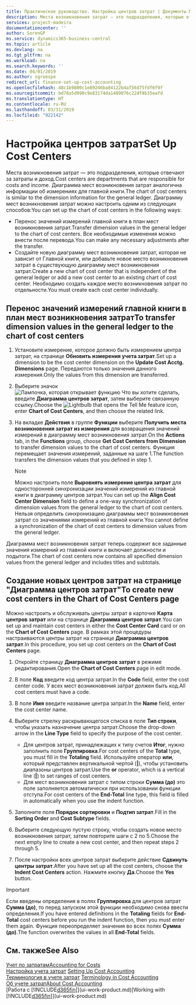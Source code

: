 ```yaml
---
title: Практическое руководство. Настройка центров затрат | Документы Майкрософт
description: Места возникновения затрат — это подразделения, которые отвечают за затраты и доход. Диаграмма мест возникновения затрат аналогична информации об измерениях для главной книги.
services: project-madeira
documentationcenter: ''
author: SorenGP
ms.service: dynamics365-business-central
ms.topic: article
ms.devlang: na
ms.tgt_pltfrm: na
ms.workload: na
ms.search.keywords: ''
ms.date: 04/01/2019
ms.author: sgroespe
redirect_url: finance-set-up-cost-accounting
ms.openlocfilehash: 48c1b9800c1e89246ba84122b4af56d75fdf6f9f
ms.sourcegitcommit: bd78a5d990c9e83174da1409076c22df8b35eafd
ms.translationtype: HT
ms.contentlocale: ru-RU
ms.lasthandoff: 03/31/2019
ms.locfileid: "922142"
---
```

# <a name="set-up-cost-centers"></a><span data-ttu-id="12ac8-104">Настройка центров затрат</span><span class="sxs-lookup"><span data-stu-id="12ac8-104">Set Up Cost Centers</span></span>
<span data-ttu-id="12ac8-105">Места возникновения затрат — это подразделения, которые отвечают за затраты и доход.</span><span class="sxs-lookup"><span data-stu-id="12ac8-105">Cost centers are departments that are responsible for costs and income.</span></span> <span data-ttu-id="12ac8-106">Диаграмма мест возникновения затрат аналогична информации об измерениях для главной книги.</span><span class="sxs-lookup"><span data-stu-id="12ac8-106">The chart of cost centers is similar to the dimension information for the general ledger.</span></span> <span data-ttu-id="12ac8-107">Диаграмму мест возникновения затрат можно настроить одним из следующих способов:</span><span class="sxs-lookup"><span data-stu-id="12ac8-107">You can set up the chart of cost centers in the following ways:</span></span>  

-   <span data-ttu-id="12ac8-108">Перенос значений измерений главной книги в план мест возникновения затрат.</span><span class="sxs-lookup"><span data-stu-id="12ac8-108">Transfer dimension values in the general ledger to the chart of cost centers.</span></span> <span data-ttu-id="12ac8-109">Все необходимые изменения можно внести после перевода.</span><span class="sxs-lookup"><span data-stu-id="12ac8-109">You can make any necessary adjustments after the transfer.</span></span>  
-   <span data-ttu-id="12ac8-110">Создайте новую диаграмму мест возникновения затрат, которая не зависит от Главной книги, или добавьте новое место возникновения затрат в существующую диаграмму мест возникновения затрат.</span><span class="sxs-lookup"><span data-stu-id="12ac8-110">Create a new chart of cost center that is independent of the general ledger or add a new cost center to an existing chart of cost center.</span></span> <span data-ttu-id="12ac8-111">Необходимо создать каждое место возникновения затрат по отдельности.</span><span class="sxs-lookup"><span data-stu-id="12ac8-111">You must create each cost center individually.</span></span>  

## <a name="to-transfer-dimension-values-in-the-general-ledger-to-the-chart-of-cost-centers"></a><span data-ttu-id="12ac8-112">Перенос значений измерений главной книги в план мест возникновения затрат</span><span class="sxs-lookup"><span data-stu-id="12ac8-112">To transfer dimension values in the general ledger to the chart of cost centers</span></span>  
1.  <span data-ttu-id="12ac8-113">Установите измерение, которое должно быть измерением центра затрат, на странице **Обновить измерения учета затрат**.</span><span class="sxs-lookup"><span data-stu-id="12ac8-113">Set up a dimension to be the cost center dimension on the **Update Cost Acctg. Dimensions** page.</span></span> <span data-ttu-id="12ac8-114">Передаются только значения данного измерения.</span><span class="sxs-lookup"><span data-stu-id="12ac8-114">Only the values from this dimension are transferred.</span></span>  
2.  <span data-ttu-id="12ac8-115">Выберите значок ![Лампочка, которая открывает функцию Что вы хотите сделать](media/ui-search/search_small.png "Что вы хотите сделать"), введите **Диаграмма центров затрат**, затем выберите связанную ссылку.</span><span class="sxs-lookup"><span data-stu-id="12ac8-115">Choose the ![Lightbulb that opens the Tell Me feature](media/ui-search/search_small.png "Tell me what you want to do") icon, enter **Chart of Cost Centers**, and then choose the related link.</span></span>  
3.  <span data-ttu-id="12ac8-116">На вкладке **Действия** в группе **Функции** выберите **Получить места возникновения затрат из измерения** для возвращения значений измерений в диаграмму мест возникновения затрат.</span><span class="sxs-lookup"><span data-stu-id="12ac8-116">On the **Actions** tab, in the **Functions** group, choose **Get Cost Centers from Dimension** to transfer dimension values to the chart of cost centers.</span></span> <span data-ttu-id="12ac8-117">Функция перемещает значения измерений, заданные на шаге 1.</span><span class="sxs-lookup"><span data-stu-id="12ac8-117">The function transfers the dimension values that you defined in step 1.</span></span>  

    > [!NOTE]  
    >  <span data-ttu-id="12ac8-118">Можно настроить поле **Выровнять измерение центра затрат** для односторонней синхронизации значений измерений из главной книги в диаграмму центров затрат.</span><span class="sxs-lookup"><span data-stu-id="12ac8-118">You can set up the **Align Cost Center Dimension**  field to define a one-way synchronization of dimension values from the general ledger to the chart of cost centers.</span></span> <span data-ttu-id="12ac8-119">Нельзя определить синхронизацию диаграммы мест возникновения затрат со значениями измерений из главной книги.</span><span class="sxs-lookup"><span data-stu-id="12ac8-119">You cannot define a synchronization of the chart of cost centers to dimension values from the general ledger.</span></span>  

<span data-ttu-id="12ac8-120">Диаграмма мест возникновения затрат теперь содержит все заданные значения измерений из главной книги и включает должности и подытоги.</span><span class="sxs-lookup"><span data-stu-id="12ac8-120">The chart of cost centers now contains all specified dimension values from the general ledger and includes titles and subtotals.</span></span>  

## <a name="to-create-new-cost-centers-in-the-chart-of-cost-centers-page"></a><span data-ttu-id="12ac8-121">Создание новых центров затрат на странице "Диаграмма центров затрат"</span><span class="sxs-lookup"><span data-stu-id="12ac8-121">To create new cost centers in the Chart of Cost Centers page</span></span>  
<span data-ttu-id="12ac8-122">Можно настроить и обслуживать центры затрат в карточке **Карта центров затрат** или на странице **Диаграмма центров затрат**.</span><span class="sxs-lookup"><span data-stu-id="12ac8-122">You can set up and maintain cost centers in either the **Cost Center Card** card or on the **Chart of Cost Centers** page.</span></span> <span data-ttu-id="12ac8-123">В рамках этой процедуры настраиваются центры затрат на странице **Диаграмма центров затрат**.</span><span class="sxs-lookup"><span data-stu-id="12ac8-123">In this procedure, you set up cost centers on the **Chart of Cost Centers** page.</span></span>  

1. <span data-ttu-id="12ac8-124">Откройте страницу **Диаграмма центров затрат** в режиме редактирования.</span><span class="sxs-lookup"><span data-stu-id="12ac8-124">Open the **Chart of Cost Centers** page in edit mode.</span></span>  
2. <span data-ttu-id="12ac8-125">В поле **Код** введите код центра затрат.</span><span class="sxs-lookup"><span data-stu-id="12ac8-125">In the **Code** field, enter the cost center code.</span></span> <span data-ttu-id="12ac8-126">У всех мест возникновения затрат должен быть код.</span><span class="sxs-lookup"><span data-stu-id="12ac8-126">All cost centers must have a code.</span></span>  
3. <span data-ttu-id="12ac8-127">В поле **Имя** введите название центра затрат.</span><span class="sxs-lookup"><span data-stu-id="12ac8-127">In the **Name** field, enter the cost center name.</span></span>  
4. <span data-ttu-id="12ac8-128">Выберите стрелку раскрывающегося списка в поле **Тип строки**, чтобы указать назначение центра затрат.</span><span class="sxs-lookup"><span data-stu-id="12ac8-128">Choose the drop-down arrow in the **Line Type** field to specify the purpose of the cost center.</span></span>  

    - <span data-ttu-id="12ac8-129">Для центров затрат, принадлежащих к типу счетов **Итог**, нужно заполнить поле **Группировка**.</span><span class="sxs-lookup"><span data-stu-id="12ac8-129">For cost centers of the **Total** type, you must fill in the **Totaling** field.</span></span> <span data-ttu-id="12ac8-130">Используйте оператор **или**, который представлен вертикальной чертой (**&#124;**), чтобы установить диапазоны центров затрат.</span><span class="sxs-lookup"><span data-stu-id="12ac8-130">Use the **or** operator, which is a vertical line (**&#124;**) to set ranges of cost centers.</span></span>  
    - <span data-ttu-id="12ac8-131">Для мест возникновения затрат с типом строки **Сумма (до)** это поле заполняется автоматически при использовании функции отступа.</span><span class="sxs-lookup"><span data-stu-id="12ac8-131">For cost centers of the **End-Total** line type, this field is filled in automatically when you use the indent function.</span></span>  
5.  <span data-ttu-id="12ac8-132">Заполните поля **Порядок сортировки** и **Подтип затрат**.</span><span class="sxs-lookup"><span data-stu-id="12ac8-132">Fill in the **Sorting Order** and **Cost Subtype** fields.</span></span>  
6.  <span data-ttu-id="12ac8-133">Выберите следующую пустую строку, чтобы создать новое место возникновения затрат, затем повторите шаги с 2 по 5.</span><span class="sxs-lookup"><span data-stu-id="12ac8-133">Choose the next empty line to create a new cost center, and then repeat steps 2 through 5.</span></span>  
7.  <span data-ttu-id="12ac8-134">После настройки всех центров затрат выберите действие **Сдвинуть центры затрат**.</span><span class="sxs-lookup"><span data-stu-id="12ac8-134">After you have set up all the cost centers, choose the **Indent Cost Centers** action.</span></span> <span data-ttu-id="12ac8-135">Нажмите кнопку **Да**.</span><span class="sxs-lookup"><span data-stu-id="12ac8-135">Choose the **Yes** button.</span></span>  

> [!IMPORTANT]  
>  <span data-ttu-id="12ac8-136">Если введены определения в полях **Группировка** для центров затрат **Сумма (до)**, то перед запуском этой функции необходимо снова ввести определения.</span><span class="sxs-lookup"><span data-stu-id="12ac8-136">If you have entered definitions in the **Totaling** fields for **End-Total** cost centers before you run the indent function, then you must enter them again.</span></span> <span data-ttu-id="12ac8-137">Функция переопределяет значения во всех полях **Сумма (до)**.</span><span class="sxs-lookup"><span data-stu-id="12ac8-137">The function overwrites the values in all **End-Total** fields.</span></span>  

## <a name="see-also"></a><span data-ttu-id="12ac8-138">См. также</span><span class="sxs-lookup"><span data-stu-id="12ac8-138">See Also</span></span>  
[<span data-ttu-id="12ac8-139">Учет по затратам</span><span class="sxs-lookup"><span data-stu-id="12ac8-139">Accounting for Costs</span></span>](finance-manage-cost-accounting.md)  
<span data-ttu-id="12ac8-140">[Настройка учета затрат](finance-set-up-cost-accounting.md) </span><span class="sxs-lookup"><span data-stu-id="12ac8-140">[Setting Up Cost Accounting](finance-set-up-cost-accounting.md) </span></span>  
<span data-ttu-id="12ac8-141">[Терминология в учете затрат](finance-terminology-in-cost-accounting.md) </span><span class="sxs-lookup"><span data-stu-id="12ac8-141">[Terminology in Cost Accounting](finance-terminology-in-cost-accounting.md) </span></span>  
[<span data-ttu-id="12ac8-142">Об учете затрат</span><span class="sxs-lookup"><span data-stu-id="12ac8-142">About Cost Accounting</span></span>](finance-about-cost-accounting.md)  
<span data-ttu-id="12ac8-143">[Работа с [!INCLUDE[d365fin](includes/d365fin_md.md)]](ui-work-product.md)</span><span class="sxs-lookup"><span data-stu-id="12ac8-143">[Working with [!INCLUDE[d365fin](includes/d365fin_md.md)]](ui-work-product.md)</span></span>
